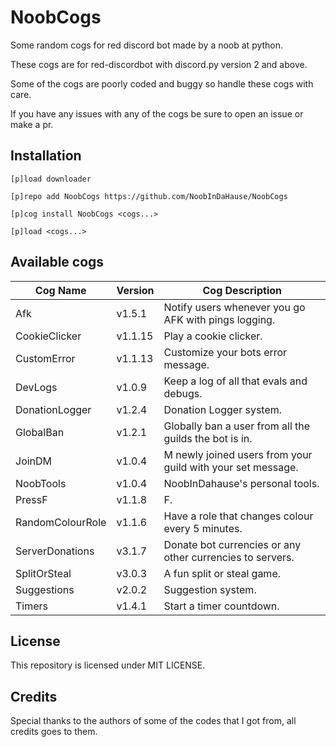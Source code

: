 # NoobCogs

Some random cogs for red discord bot made by a noob at python.

These cogs are for red-discordbot with discord.py version 2 and above.

Some of the cogs are poorly coded and buggy so handle these cogs with care.

If you have any issues with any of the cogs be sure to open an issue or make a pr.

## Installation

```
[p]load downloader

[p]repo add NoobCogs https://github.com/NoobInDaHause/NoobCogs

[p]cog install NoobCogs <cogs...>

[p]load <cogs...>
```

## Available cogs

| Cog Name         |  Version  | Cog Description                                             |
| ---------------- | --------- | ----------------------------------------------------------- |
| Afk              |  v1.5.1   | Notify users whenever you go AFK with pings logging.        |
| CookieClicker    |  v1.1.15  | Play a cookie clicker.                                      |
| CustomError      |  v1.1.13  | Customize your bots error message.                          |
| DevLogs          |  v1.0.9   | Keep a log of all that evals and debugs.                    |
| DonationLogger   |  v1.2.4   | Donation Logger system.                                     |
| GlobalBan        |  v1.2.1   | Globally ban a user from all the guilds the bot is in.      |
| JoinDM           |  v1.0.4   | M newly joined users from your guild with your set message. |
| NoobTools        |  v1.0.4   | NoobInDahause's personal tools.                             |
| PressF           |  v1.1.8   | F.                                                          |
| RandomColourRole |  v1.1.6   | Have a role that changes colour every 5 minutes.            |
| ServerDonations  |  v3.1.7   | Donate bot currencies or any other currencies to servers.   |
| SplitOrSteal     |  v3.0.3   | A fun split or steal game.                                  |
| Suggestions      |  v2.0.2   | Suggestion system.                                          |
| Timers           |  v1.4.1   | Start a timer countdown.                                    |

## License

This repository is licensed under MIT LICENSE.

## Credits

Special thanks to the authors of some of the codes that I got from, all credits goes to them.
